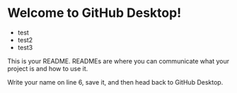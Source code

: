 # Welcome to GitHub Desktop!

* test
* test2
* test3

This is your README. READMEs are where you can communicate what your project is and how to use it.

Write your name on line 6, save it, and then head back to GitHub Desktop.
